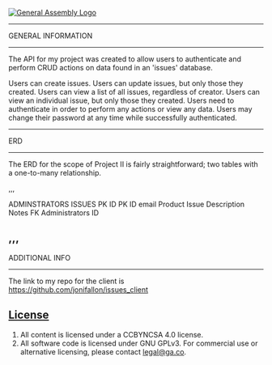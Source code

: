 [![General Assembly Logo](https://camo.githubusercontent.com/1a91b05b8f4d44b5bbfb83abac2b0996d8e26c92/687474703a2f2f692e696d6775722e636f6d2f6b6538555354712e706e67)](https://generalassemb.ly/education/web-development-immersive)

--------------------------------
GENERAL INFORMATION
________________________________

The API for my project was created to allow users to authenticate and perform CRUD actions on data found in an 'issues' database.

Users can create issues.
Users can update issues, but only those they created.
Users can view a list of all issues, regardless of creator.
Users can view an individual issue, but only those they created.
Users need to authenticate in order to perform any actions or view any data.
Users may change their password at any time while successfully authenticated.

_________________________________
ERD
_________________________________

The ERD for the scope of Project II is fairly straightforward; two tables with a one-to-many relationship.

,,,

ADMINSTRATORS            ISSUES
PK ID                    PK ID
email					           Product
						             Issue Description
						             Notes
						             FK Administrators ID

,,,
--------------------------------
ADDITIONAL INFO
________________________________

The link to my repo for the client is https://github.com/jonifallon/issues_client




## [License](LICENSE)

1.  All content is licensed under a CC­BY­NC­SA 4.0 license.
1.  All software code is licensed under GNU GPLv3. For commercial use or
    alternative licensing, please contact legal@ga.co.
